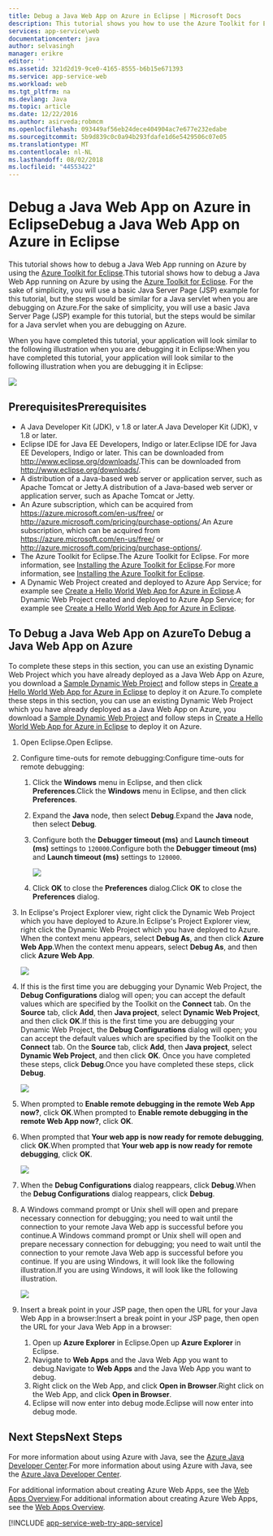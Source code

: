 ```yaml
---
title: Debug a Java Web App on Azure in Eclipse | Microsoft Docs
description: This tutorial shows you how to use the Azure Toolkit for Eclipse to debug a Java Web App running on Azure.
services: app-service\web
documentationcenter: java
author: selvasingh
manager: erikre
editor: ''
ms.assetid: 321d2d19-9ce0-4165-8555-b6b15e671393
ms.service: app-service-web
ms.workload: web
ms.tgt_pltfrm: na
ms.devlang: Java
ms.topic: article
ms.date: 12/22/2016
ms.author: asirveda;robmcm
ms.openlocfilehash: 093449af56eb24dece404904ac7e677e232edabe
ms.sourcegitcommit: 5b9d839c0c0a94b293fdafe1d6e5429506c07e05
ms.translationtype: MT
ms.contentlocale: nl-NL
ms.lasthandoff: 08/02/2018
ms.locfileid: "44553422"
---
```

# <a name="debug-a-java-web-app-on-azure-in-eclipse"></a><span data-ttu-id="3c36a-103">Debug a Java Web App on Azure in Eclipse</span><span class="sxs-lookup"><span data-stu-id="3c36a-103">Debug a Java Web App on Azure in Eclipse</span></span>
<span data-ttu-id="3c36a-104">This tutorial shows how to debug a Java Web App running on Azure by using the [Azure Toolkit for Eclipse].</span><span class="sxs-lookup"><span data-stu-id="3c36a-104">This tutorial shows how to debug a Java Web App running on Azure by using the [Azure Toolkit for Eclipse].</span></span> <span data-ttu-id="3c36a-105">For the sake of simplicity, you will use a basic Java Server Page (JSP) example for this tutorial, but the steps would be similar for a Java servlet when you are debugging on Azure.</span><span class="sxs-lookup"><span data-stu-id="3c36a-105">For the sake of simplicity, you will use a basic Java Server Page (JSP) example for this tutorial, but the steps would be similar for a Java servlet when you are debugging on Azure.</span></span>

<span data-ttu-id="3c36a-106">When you have completed this tutorial, your application will look similar to the following illustration when you are debugging it in Eclipse:</span><span class="sxs-lookup"><span data-stu-id="3c36a-106">When you have completed this tutorial, your application will look similar to the following illustration when you are debugging it in Eclipse:</span></span>

![][01]

## <a name="prerequisites"></a><span data-ttu-id="3c36a-107">Prerequisites</span><span class="sxs-lookup"><span data-stu-id="3c36a-107">Prerequisites</span></span>
* <span data-ttu-id="3c36a-108">A Java Developer Kit (JDK), v 1.8 or later.</span><span class="sxs-lookup"><span data-stu-id="3c36a-108">A Java Developer Kit (JDK), v 1.8 or later.</span></span>
* <span data-ttu-id="3c36a-109">Eclipse IDE for Java EE Developers, Indigo or later.</span><span class="sxs-lookup"><span data-stu-id="3c36a-109">Eclipse IDE for Java EE Developers, Indigo or later.</span></span> <span data-ttu-id="3c36a-110">This can be downloaded from <http://www.eclipse.org/downloads/>.</span><span class="sxs-lookup"><span data-stu-id="3c36a-110">This can be downloaded from <http://www.eclipse.org/downloads/>.</span></span>
* <span data-ttu-id="3c36a-111">A distribution of a Java-based web server or application server, such as Apache Tomcat or Jetty.</span><span class="sxs-lookup"><span data-stu-id="3c36a-111">A distribution of a Java-based web server or application server, such as Apache Tomcat or Jetty.</span></span>
* <span data-ttu-id="3c36a-112">An Azure subscription, which can be acquired from <https://azure.microsoft.com/en-us/free/> or <http://azure.microsoft.com/pricing/purchase-options/>.</span><span class="sxs-lookup"><span data-stu-id="3c36a-112">An Azure subscription, which can be acquired from <https://azure.microsoft.com/en-us/free/> or <http://azure.microsoft.com/pricing/purchase-options/>.</span></span>
* <span data-ttu-id="3c36a-113">The Azure Toolkit for Eclipse.</span><span class="sxs-lookup"><span data-stu-id="3c36a-113">The Azure Toolkit for Eclipse.</span></span> <span data-ttu-id="3c36a-114">For more information, see [Installing the Azure Toolkit for Eclipse].</span><span class="sxs-lookup"><span data-stu-id="3c36a-114">For more information, see [Installing the Azure Toolkit for Eclipse].</span></span>
* <span data-ttu-id="3c36a-115">A Dynamic Web Project created and deployed to Azure App Service; for example see [Create a Hello World Web App for Azure in Eclipse].</span><span class="sxs-lookup"><span data-stu-id="3c36a-115">A Dynamic Web Project created and deployed to Azure App Service; for example see [Create a Hello World Web App for Azure in Eclipse].</span></span>

## <a name="to-debug-a-java-web-app-on-azure"></a><span data-ttu-id="3c36a-116">To Debug a Java Web App on Azure</span><span class="sxs-lookup"><span data-stu-id="3c36a-116">To Debug a Java Web App on Azure</span></span>
<span data-ttu-id="3c36a-117">To complete these steps in this section, you can use an existing Dynamic Web Project which you have already deployed as a Java Web App on Azure, you download a [Sample Dynamic Web Project] and follow steps in [Create a Hello World Web App for Azure in Eclipse] to deploy it on Azure.</span><span class="sxs-lookup"><span data-stu-id="3c36a-117">To complete these steps in this section, you can use an existing Dynamic Web Project which you have already deployed as a Java Web App on Azure, you download a [Sample Dynamic Web Project] and follow steps in [Create a Hello World Web App for Azure in Eclipse] to deploy it on Azure.</span></span> 

1. <span data-ttu-id="3c36a-118">Open Eclipse.</span><span class="sxs-lookup"><span data-stu-id="3c36a-118">Open Eclipse.</span></span>
2. <span data-ttu-id="3c36a-119">Configure time-outs for remote debugging:</span><span class="sxs-lookup"><span data-stu-id="3c36a-119">Configure time-outs for remote debugging:</span></span>
   
   1. <span data-ttu-id="3c36a-120">Click the **Windows** menu in Eclipse, and then click **Preferences**.</span><span class="sxs-lookup"><span data-stu-id="3c36a-120">Click the **Windows** menu in Eclipse, and then click **Preferences**.</span></span>
   2. <span data-ttu-id="3c36a-121">Expand the **Java** node, then select **Debug**.</span><span class="sxs-lookup"><span data-stu-id="3c36a-121">Expand the **Java** node, then select **Debug**.</span></span>
   3. <span data-ttu-id="3c36a-122">Configure both the **Debugger timeout (ms)** and **Launch timeout (ms)** settings to `120000`.</span><span class="sxs-lookup"><span data-stu-id="3c36a-122">Configure both the **Debugger timeout (ms)** and **Launch timeout (ms)** settings to `120000`.</span></span>
      
       ![][02]
   4. <span data-ttu-id="3c36a-123">Click **OK** to close the **Preferences** dialog.</span><span class="sxs-lookup"><span data-stu-id="3c36a-123">Click **OK** to close the **Preferences** dialog.</span></span>
3. <span data-ttu-id="3c36a-124">In  Eclipse's Project Explorer view, right click the Dynamic Web Project which you have deployed to Azure.</span><span class="sxs-lookup"><span data-stu-id="3c36a-124">In  Eclipse's Project Explorer view, right click the Dynamic Web Project which you have deployed to Azure.</span></span> <span data-ttu-id="3c36a-125">When the context menu appears, select **Debug As**, and then click **Azure Web App**.</span><span class="sxs-lookup"><span data-stu-id="3c36a-125">When the context menu appears, select **Debug As**, and then click **Azure Web App**.</span></span>
   
    ![][03]
4. <span data-ttu-id="3c36a-126">If this is the first time you are debugging your Dynamic Web Project, the **Debug Configurations** dialog will open; you can accept the default values which are specified by the Toolkit on the **Connect** tab. On the **Source** tab, click **Add**, then **Java project**, select **Dynamic Web Project**, and then click **OK**.</span><span class="sxs-lookup"><span data-stu-id="3c36a-126">If this is the first time you are debugging your Dynamic Web Project, the **Debug Configurations** dialog will open; you can accept the default values which are specified by the Toolkit on the **Connect** tab. On the **Source** tab, click **Add**, then **Java project**, select **Dynamic Web Project**, and then click **OK**.</span></span> <span data-ttu-id="3c36a-127">Once you have completed these steps, click **Debug**.</span><span class="sxs-lookup"><span data-stu-id="3c36a-127">Once you have completed these steps, click **Debug**.</span></span>
   
    ![][04]
5. <span data-ttu-id="3c36a-128">When prompted to **Enable remote debugging in the remote Web App now?**, click **OK**.</span><span class="sxs-lookup"><span data-stu-id="3c36a-128">When prompted to **Enable remote debugging in the remote Web App now?**, click **OK**.</span></span>
6. <span data-ttu-id="3c36a-129">When prompted that **Your web app is now ready for remote debugging**, click **OK**.</span><span class="sxs-lookup"><span data-stu-id="3c36a-129">When prompted that **Your web app is now ready for remote debugging**, click **OK**.</span></span>
   
    ![][05]
7. <span data-ttu-id="3c36a-130">When the **Debug Configurations** dialog reappears, click **Debug**.</span><span class="sxs-lookup"><span data-stu-id="3c36a-130">When the **Debug Configurations** dialog reappears, click **Debug**.</span></span>
8. <span data-ttu-id="3c36a-131">A Windows command prompt or Unix shell will open and prepare necessary connection for debugging; you need to wait until the connection to your remote Java Web app is successful before you continue.</span><span class="sxs-lookup"><span data-stu-id="3c36a-131">A Windows command prompt or Unix shell will open and prepare necessary connection for debugging; you need to wait until the connection to your remote Java Web app is successful before you continue.</span></span> <span data-ttu-id="3c36a-132">If you are using Windows, it will look like the following illustration.</span><span class="sxs-lookup"><span data-stu-id="3c36a-132">If you are using Windows, it will look like the following illustration.</span></span>
   
    ![][06]
9. <span data-ttu-id="3c36a-133">Insert a break point in your JSP page, then open the URL for your Java Web App in a browser:</span><span class="sxs-lookup"><span data-stu-id="3c36a-133">Insert a break point in your JSP page, then open the URL for your Java Web App in a browser:</span></span>
   
   1. <span data-ttu-id="3c36a-134">Open up **Azure Explorer** in Eclipse.</span><span class="sxs-lookup"><span data-stu-id="3c36a-134">Open up **Azure Explorer** in Eclipse.</span></span>
   2. <span data-ttu-id="3c36a-135">Navigate to **Web Apps** and the Java Web App you want to debug.</span><span class="sxs-lookup"><span data-stu-id="3c36a-135">Navigate to **Web Apps** and the Java Web App you want to debug.</span></span>
   3. <span data-ttu-id="3c36a-136">Right click on the Web App, and click **Open in Browser**.</span><span class="sxs-lookup"><span data-stu-id="3c36a-136">Right click on the Web App, and click **Open in Browser**.</span></span>
   4. <span data-ttu-id="3c36a-137">Eclipse will now enter into debug mode.</span><span class="sxs-lookup"><span data-stu-id="3c36a-137">Eclipse will now enter into debug mode.</span></span>

## <a name="next-steps"></a><span data-ttu-id="3c36a-138">Next Steps</span><span class="sxs-lookup"><span data-stu-id="3c36a-138">Next Steps</span></span>
<span data-ttu-id="3c36a-139">For more information about using Azure with Java, see the [Azure Java Developer Center].</span><span class="sxs-lookup"><span data-stu-id="3c36a-139">For more information about using Azure with Java, see the [Azure Java Developer Center].</span></span>

<span data-ttu-id="3c36a-140">For additional information about creating Azure Web Apps, see the [Web Apps Overview].</span><span class="sxs-lookup"><span data-stu-id="3c36a-140">For additional information about creating Azure Web Apps, see the [Web Apps Overview].</span></span>

[!INCLUDE [app-service-web-try-app-service](../../includes/app-service-web-try-app-service.md)]

<!-- URL List -->

[Azure App Service]: http://go.microsoft.com/fwlink/?LinkId=529714
[Azure Toolkit for Eclipse]: ../azure-toolkit-for-eclipse.md
[Installing the Azure Toolkit for Eclipse]: ../azure-toolkit-for-eclipse-installation.md
[Create a Hello World Web App for Azure in Eclipse]: ./app-service-web-eclipse-create-hello-world-web-app.md
[Sample Dynamic Web Project]: http://go.microsoft.com/fwlink/?LinkId=817337

[Azure Java Developer Center]: https://azure.microsoft.com/develop/java/
[Web Apps Overview]: ./app-service-web-overview.md

<!-- IMG List -->

[01]: https://docstestmedia1.blob.core.windows.net/azure-media/articles/app-service-web/media/app-service-web-debug-java-web-app-in-eclipse/01-debug-java-web-app-in-eclipse.png
[02]: https://docstestmedia1.blob.core.windows.net/azure-media/articles/app-service-web/media/app-service-web-debug-java-web-app-in-eclipse/02-configure-eclipse-remote-debug.png
[03]: https://docstestmedia1.blob.core.windows.net/azure-media/articles/app-service-web/media/app-service-web-debug-java-web-app-in-eclipse/03-debug-as.png
[04]: https://docstestmedia1.blob.core.windows.net/azure-media/articles/app-service-web/media/app-service-web-debug-java-web-app-in-eclipse/04-debug-configurations.png
[05]: https://docstestmedia1.blob.core.windows.net/azure-media/articles/app-service-web/media/app-service-web-debug-java-web-app-in-eclipse/05-ready-for-remote-debugging.png
[06]: https://docstestmedia1.blob.core.windows.net/azure-media/articles/app-service-web/media/app-service-web-debug-java-web-app-in-eclipse/06-windows-command-prompt-connection-successful-to-remote.png






